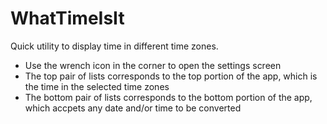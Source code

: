 # WhatTimeIsIt
Quick utility to display time in different time zones.

* Use the wrench icon in the corner to open the settings screen
* The top pair of lists corresponds to the top portion of the app, which is the time in the selected time zones
* The bottom pair of lists corresponds to the bottom portion of the app, which accpets any date and/or time to be converted
